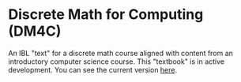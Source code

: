 # Discrete Math for Computing (DM4C)

An IBL "text" for a discrete math course aligned with content from an introductory computer science course. This "textbook" is in active development. You can see the current version <a href="https://agmath.github.io/DiscreteMathForComputing/output/html/frontmatter.html" title="DM4C Book">here</a>.
